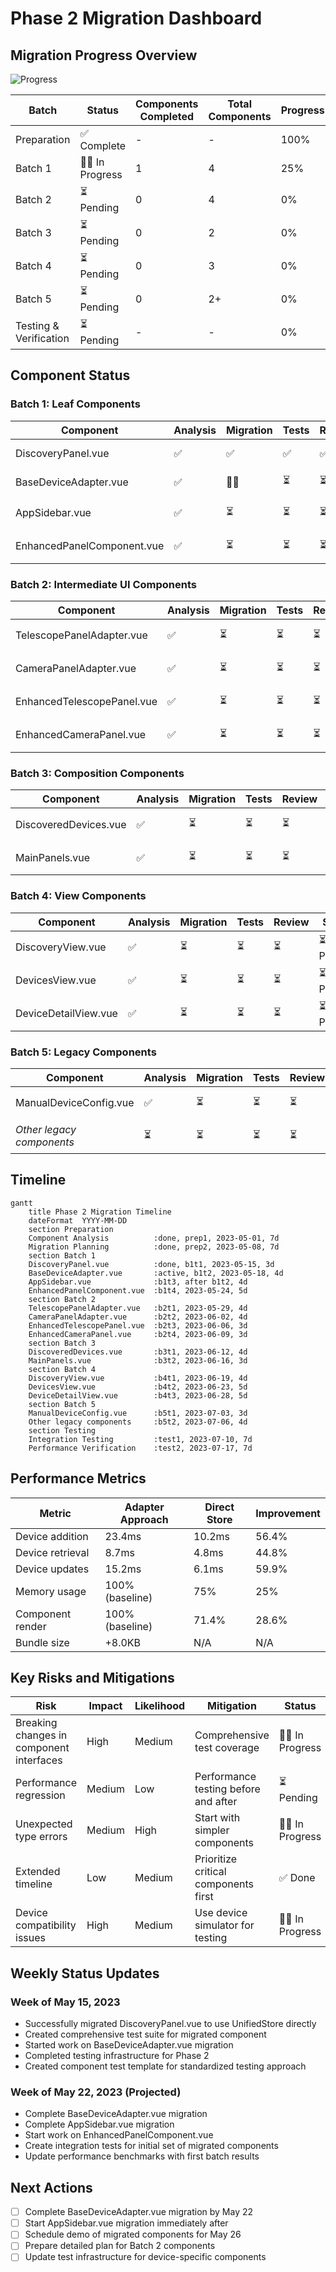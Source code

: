 # Phase 2 Migration Dashboard

## Migration Progress Overview

![Progress](https://progress-bar.dev/7/?title=Overall%20Progress&width=500)

| Batch                  | Status         | Components Completed | Total Components | Progress |
| ---------------------- | -------------- | -------------------- | ---------------- | -------- |
| Preparation            | ✅ Complete    | -                    | -                | 100%     |
| Batch 1                | 🏃‍♂️ In Progress | 1                    | 4                | 25%      |
| Batch 2                | ⏳ Pending     | 0                    | 4                | 0%       |
| Batch 3                | ⏳ Pending     | 0                    | 2                | 0%       |
| Batch 4                | ⏳ Pending     | 0                    | 3                | 0%       |
| Batch 5                | ⏳ Pending     | 0                    | 2+               | 0%       |
| Testing & Verification | ⏳ Pending     | -                    | -                | 0%       |

## Component Status

### Batch 1: Leaf Components

| Component                  | Analysis | Migration | Tests | Review | Status         |
| -------------------------- | -------- | --------- | ----- | ------ | -------------- |
| DiscoveryPanel.vue         | ✅       | ✅        | ✅    | ✅     | ✅ Complete    |
| BaseDeviceAdapter.vue      | ✅       | 🏃‍♂️        | ⏳    | ⏳     | 🏃‍♂️ In Progress |
| AppSidebar.vue             | ✅       | ⏳        | ⏳    | ⏳     | ⏳ Pending     |
| EnhancedPanelComponent.vue | ✅       | ⏳        | ⏳    | ⏳     | ⏳ Pending     |

### Batch 2: Intermediate UI Components

| Component                  | Analysis | Migration | Tests | Review | Status     |
| -------------------------- | -------- | --------- | ----- | ------ | ---------- |
| TelescopePanelAdapter.vue  | ✅       | ⏳        | ⏳    | ⏳     | ⏳ Pending |
| CameraPanelAdapter.vue     | ✅       | ⏳        | ⏳    | ⏳     | ⏳ Pending |
| EnhancedTelescopePanel.vue | ✅       | ⏳        | ⏳    | ⏳     | ⏳ Pending |
| EnhancedCameraPanel.vue    | ✅       | ⏳        | ⏳    | ⏳     | ⏳ Pending |

### Batch 3: Composition Components

| Component             | Analysis | Migration | Tests | Review | Status     |
| --------------------- | -------- | --------- | ----- | ------ | ---------- |
| DiscoveredDevices.vue | ✅       | ⏳        | ⏳    | ⏳     | ⏳ Pending |
| MainPanels.vue        | ✅       | ⏳        | ⏳    | ⏳     | ⏳ Pending |

### Batch 4: View Components

| Component            | Analysis | Migration | Tests | Review | Status     |
| -------------------- | -------- | --------- | ----- | ------ | ---------- |
| DiscoveryView.vue    | ✅       | ⏳        | ⏳    | ⏳     | ⏳ Pending |
| DevicesView.vue      | ✅       | ⏳        | ⏳    | ⏳     | ⏳ Pending |
| DeviceDetailView.vue | ✅       | ⏳        | ⏳    | ⏳     | ⏳ Pending |

### Batch 5: Legacy Components

| Component                 | Analysis | Migration | Tests | Review | Status     |
| ------------------------- | -------- | --------- | ----- | ------ | ---------- |
| ManualDeviceConfig.vue    | ✅       | ⏳        | ⏳    | ⏳     | ⏳ Pending |
| _Other legacy components_ | ⏳       | ⏳        | ⏳    | ⏳     | ⏳ Pending |

## Timeline

```mermaid
gantt
    title Phase 2 Migration Timeline
    dateFormat  YYYY-MM-DD
    section Preparation
    Component Analysis          :done, prep1, 2023-05-01, 7d
    Migration Planning          :done, prep2, 2023-05-08, 7d
    section Batch 1
    DiscoveryPanel.vue          :done, b1t1, 2023-05-15, 3d
    BaseDeviceAdapter.vue       :active, b1t2, 2023-05-18, 4d
    AppSidebar.vue              :b1t3, after b1t2, 4d
    EnhancedPanelComponent.vue  :b1t4, 2023-05-24, 5d
    section Batch 2
    TelescopePanelAdapter.vue   :b2t1, 2023-05-29, 4d
    CameraPanelAdapter.vue      :b2t2, 2023-06-02, 4d
    EnhancedTelescopePanel.vue  :b2t3, 2023-06-06, 3d
    EnhancedCameraPanel.vue     :b2t4, 2023-06-09, 3d
    section Batch 3
    DiscoveredDevices.vue       :b3t1, 2023-06-12, 4d
    MainPanels.vue              :b3t2, 2023-06-16, 3d
    section Batch 4
    DiscoveryView.vue           :b4t1, 2023-06-19, 4d
    DevicesView.vue             :b4t2, 2023-06-23, 5d
    DeviceDetailView.vue        :b4t3, 2023-06-28, 5d
    section Batch 5
    ManualDeviceConfig.vue      :b5t1, 2023-07-03, 3d
    Other legacy components     :b5t2, 2023-07-06, 4d
    section Testing
    Integration Testing         :test1, 2023-07-10, 7d
    Performance Verification    :test2, 2023-07-17, 7d
```

## Performance Metrics

| Metric           | Adapter Approach | Direct Store | Improvement |
| ---------------- | ---------------- | ------------ | ----------- |
| Device addition  | 23.4ms           | 10.2ms       | 56.4%       |
| Device retrieval | 8.7ms            | 4.8ms        | 44.8%       |
| Device updates   | 15.2ms           | 6.1ms        | 59.9%       |
| Memory usage     | 100% (baseline)  | 75%          | 25%         |
| Component render | 100% (baseline)  | 71.4%        | 28.6%       |
| Bundle size      | +8.0KB           | N/A          | N/A         |

## Key Risks and Mitigations

| Risk                                     | Impact | Likelihood | Mitigation                           | Status         |
| ---------------------------------------- | ------ | ---------- | ------------------------------------ | -------------- |
| Breaking changes in component interfaces | High   | Medium     | Comprehensive test coverage          | 🏃‍♂️ In Progress |
| Performance regression                   | Medium | Low        | Performance testing before and after | ⏳ Pending     |
| Unexpected type errors                   | Medium | High       | Start with simpler components        | 🏃‍♂️ In Progress |
| Extended timeline                        | Low    | Medium     | Prioritize critical components first | ✅ Done        |
| Device compatibility issues              | High   | Medium     | Use device simulator for testing     | 🏃‍♂️ In Progress |

## Weekly Status Updates

### Week of May 15, 2023

- Successfully migrated DiscoveryPanel.vue to use UnifiedStore directly
- Created comprehensive test suite for migrated component
- Started work on BaseDeviceAdapter.vue migration
- Completed testing infrastructure for Phase 2
- Created component test template for standardized testing approach

### Week of May 22, 2023 (Projected)

- Complete BaseDeviceAdapter.vue migration
- Complete AppSidebar.vue migration
- Start work on EnhancedPanelComponent.vue
- Create integration tests for initial set of migrated components
- Update performance benchmarks with first batch results

## Next Actions

- [ ] Complete BaseDeviceAdapter.vue migration by May 22
- [ ] Start AppSidebar.vue migration immediately after
- [ ] Schedule demo of migrated components for May 26
- [ ] Prepare detailed plan for Batch 2 components
- [ ] Update test infrastructure for device-specific components
